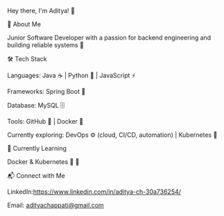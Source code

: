 Hey there, I'm Aditya! 👋

🚀 About Me

Junior Software Developer with a passion for backend engineering and building reliable systems 💪

🛠️ Tech Stack

Languages: Java ☕ | Python 🐍 | JavaScript ⚡

Frameworks: Spring Boot 🌱

Database: MySQL 🗄️

Tools: GitHub 🐙 | Docker 🐳 

Currently exploring: DevOps ⚙️ (cloud, CI/CD, automation) | Kubernetes 🚢

🌱 Currently Learning

Docker & Kubernetes 🐳 🚢


📬 Connect with Me

LinkedIn:https://www.linkedin.com/in/aditya-ch-30a736254/

Email: adityachappati@gmail.com
